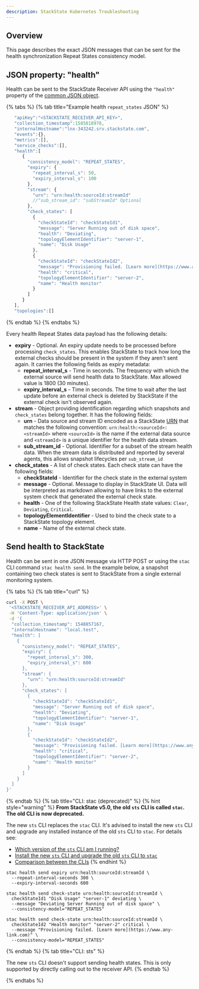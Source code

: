 ```yaml
---
description: StackState Kubernetes Troubleshooting
---
```


## Overview

This page describes the exact JSON messages that can be sent for the health synchronization Repeat States consistency model.

## JSON property: "health"

Health can be sent to the StackState Receiver API using the `"health"` property of the [common JSON object](send-health-data.md#common-json-object).

{% tabs %}
{% tab title="Example health `repeat_states` JSON" %}
```javascript
   "apiKey":"<STACKSTATE_RECEIVER_API_KEY>",
   "collection_timestamp":1585818978,
   "internalHostname":"lnx-343242.srv.stackstate.com",
   "events":{},
   "metrics":[],
   "service_checks":[],
   "health":[
      {
        "consistency_model": "REPEAT_STATES",
        "expiry": {
          "repeat_interval_s": 50,
          "expiry_interval_s": 100
        },
        "stream": {
          "urn": "urn:health:sourceId:streamId"
          //"sub_stream_id": "subStreamId" Optional
        },
        "check_states": [
          {
            "checkStateId": "checkStateId1",
            "message": "Server Running out of disk space",
            "health": "Deviating",
            "topologyElementIdentifier": "server-1",
            "name": "Disk Usage"
          },
          {
            "checkStateId": "checkStateId2",
            "message": "Provisioning failed. [Learn more](https://www.any-link.com)",
            "health": "critical",
            "topologyElementIdentifier": "server-2",
            "name": "Health monitor"
          }
        ]
      }
   ],
   "topologies":[]
```
{% endtab %}
{% endtabs %}

Every health Repeat States data payload has the following details:

* **expiry** - Optional. An expiry update needs to be processed before processing `check_states`. This enables StackState to track how long the external checks should be present in the system if they aren't sent again. It carries the following fields as expiry metadata:
  * **repeat_interval_s** - Time in seconds. The frequency with which the external source will send health data to StackState. Max allowed value is 1800 (30 minutes).
  * **expiry_interval_s** - Time in seconds. The time to wait after the last update before an external check is deleted by StackState if the external check isn't observed again.
* **stream** - Object providing identification regarding which snapshots and `check_states` belong together. It has the following fields:
  * **urn** - Data source and stream ID encoded as a StackState [URN](/configure/topology/identifiers.md) that matches the following convention: `urn:health:<sourceId>:<streamId>` where `<sourceId>` is the name if the external data source and `<streamId>` is a unique identifier for the health data stream.
  * **sub_stream_id** - Optional. Identifier for a subset of the stream health data. When the stream data is distributed and reported by several agents, this allows snapshot lifecycles per `sub_stream_id`
* **check_states** - A list of check states. Each check state can have the following fields:
  * **checkStateId** - Identifier for the check state in the external system
  * **message** - Optional. Message to display in StackState UI. Data will be interpreted as markdown allowing to have links to the external system check that generated the external check state.
  * **health** - One of the following StackState Health state values: `Clear`, `Deviating`, `Critical`.
  * **topologyElementIdentifier** - Used to bind the check state to a StackState topology element.
  * **name** - Name of the external check state.


## Send health to StackState

Health can be sent in one JSON message via HTTP POST or using the `stac` CLI command `stac health send`. In the example below, a snapshot containing two check states is sent to StackState from a single external monitoring system.

{% tabs %}
{% tab title="curl" %}
```bash
curl -X POST \
 '<STACKSTATE_RECEIVER_API_ADDRESS>' \
 -H 'Content-Type: application/json' \
 -d '{
  "collection_timestamp": 1548857167,
  "internalHostname": "local.test",
  "health": [
    {
      "consistency_model": "REPEAT_STATES",
      "expiry": {
        "repeat_interval_s": 300,
        "expiry_interval_s": 600
      },
      "stream": {
        "urn": "urn:health:sourceId:streamId"
      },
      "check_states": [
        {
          "checkStateId": "checkStateId1",
          "message": "Server Running out of disk space",
          "health": "Deviating",
          "topologyElementIdentifier": "server-1",
          "name": "Disk Usage"
        },
        {
          "checkStateId": "checkStateId2",
          "message": "Provisioning failed. [Learn more](https://www.any-link.com)",
          "health": "critical",
          "topologyElementIdentifier": "server-2",
          "name": "Health monitor"
        }
      ]
    }
  ]
}'
```
{% endtab %}
{% tab title="CLI: stac (deprecated)" %}
{% hint style="warning" %}
**From StackState v5.0, the old `sts` CLI is called `stac`. The old CLI is now deprecated.**

The new `sts` CLI replaces the `stac` CLI. It's advised to install the new `sts` CLI and upgrade any installed instance of the old `sts` CLI to `stac`. For details see:

* [Which version of the `sts` CLI am I running?](/setup/cli/cli-comparison.md#which-version-of-the-cli-am-i-running "StackState Self-Hosted only")
* [Install the new `sts` CLI and upgrade the old `sts` CLI to `stac`](/setup/cli/cli-sts.md#install-the-new-sts-cli "StackState Self-Hosted only")
* [Comparison between the CLIs](/setup/cli/cli-comparison.md "StackState Self-Hosted only")
{% endhint %}

```
stac health send expiry urn:health:sourceId:streamId \
  --repeat-interval-seconds 300 \
  --expiry-interval-seconds 600

stac health send check-state urn:health:sourceId:streamId \
  checkStateId1 "Disk Usage" "server-1" deviating \
  --message "Deviating Server Running out of disk space" \
  --consistency-model="REPEAT_STATES"

stac health send check-state urn:health:sourceId:streamId \
  checkStateId2 "Health monitor" "server-2" critical \
  --message "Provisioning failed. [Learn more](https://www.any-link.com)" \
  --consistency-model="REPEAT_STATES"
```

{% endtab %}
{% tab title="CLI: sts" %}

The new `sts` CLI doesn't support sending health states. This is only supported by directly calling out to the receiver API.
{% endtab %}

{% endtabs %}
